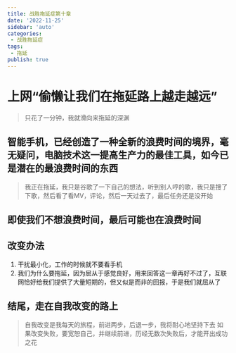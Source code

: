 ```yaml
---
title: 战胜拖延症第十章
date: '2022-11-25'
sidebar: 'auto'
categories:
 - 战胜拖延症
tags:
 - 拖延
publish: true
---
```


# 上网“偷懒让我们在拖延路上越走越远”
> 只花了一分钟，我就滑向来拖延的深渊

## 智能手机，已经创造了一种全新的浪费时间的境界，毫无疑问，电脑技术这一提高生产力的最佳工具，如今已是潜在的最浪费时间的东西
> 我正在拖延，我只是谷歌了一下自己的想法，听到别人哼的歌，我只是搜了下歌，然后看了看MV，评论，然后一天过去了，最后任务还是没开始

## 即使我们不想浪费时间，最后可能也在浪费时间

## 改变办法
1. 干扰最小化，工作的时候就不要看手机
2. 我们为什么要拖延，因为屈从于感觉良好，用来回答这一章再好不过了，互联网恰好给我们提供了大量短期的，但又似是而非的回报，于是我们就屈从了


## 结尾，走在自我改变的路上
> 自我改变是我每天的旅程，前进两步，后退一步，我将耐心地坚持下去
如果改变失败，要宽恕自己，并继续前进，历经无数次失败后，才能开出成功之花